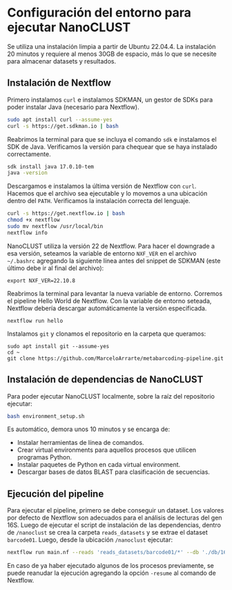 # Configuración del entorno para ejecutar NanoCLUST

Se utiliza una instalación limpia a partir de Ubuntu 22.04.4. La instalación 20 minutos y requiere
al menos 30GB de espacio, más lo que se necesite para almacenar datasets y resultados.

## Instalación de Nextflow
Primero instalamos `curl` e instalamos SDKMAN, un gestor de SDKs para poder instalar Java (necesario para Nextflow).
```sh
sudo apt install curl --assume-yes
curl -s https://get.sdkman.io | bash
```

Reabrimos la terminal para que se incluya el comando `sdk` e instalamos el SDK de Java. Verificamos la versión
para chequear que se haya instalado correctamente.

```sh
sdk install java 17.0.10-tem
java -version
```

Descargamos e instalamos la última versión de Nextflow con `curl`. Hacemos que el archivo sea
ejecutable y lo movemos a una ubicación dentro del `PATH`. Verificamos la instalación correcta
del lenguaje.
```sh
curl -s https://get.nextflow.io | bash
chmod +x nextflow
sudo mv nextflow /usr/local/bin
nextflow info
```

NanoCLUST utiliza la versión 22 de Nextflow. Para hacer el downgrade a esa versión,
seteamos la variable de entorno `NXF_VER` en el archivo `~/.bashrc` agregando la siguiente
línea antes del snippet de SDKMAN (este último debe ir al final del archivo):
```
export NXF_VER=22.10.8
```

Reabrimos la terminal para levantar la nueva variable de entorno. Corremos el pipeline
Hello World de Nextflow. Con la variable de entorno seteada, Nextflow debería descargar
automáticamente la versión especificada.
```
nextflow run hello
```

Instalamos `git` y clonamos el repositorio en la carpeta que queramos:
```
sudo apt install git --assume-yes
cd ~
git clone https://github.com/MarceloArrarte/metabarcoding-pipeline.git
```

## Instalación de dependencias de NanoCLUST
Para poder ejecutar NanoCLUST localmente, sobre la raíz del repositorio ejecutar:
```sh
bash environment_setup.sh
```

Es automático, demora unos 10 minutos y se encarga de:
- Instalar herramientas de línea de comandos.
- Crear virtual environments para aquellos procesos que utilicen programas Python.
- Instalar paquetes de Python en cada virtual environment.
- Descargar bases de datos BLAST para clasificación de secuencias.

## Ejecución del pipeline
Para ejecutar el pipeline, primero se debe conseguir un dataset. Los valores por defecto
de Nextflow son adecuados para el análisis de lecturas del gen 16S. Luego de ejecutar
el script de instalación de las dependencias, dentro de `/nanoclust` se
crea la carpeta `reads_datasets` y se extrae el dataset `barcode01`. Luego, desde la ubicación
`/nanoclust` ejecutar:
```sh
nextflow run main.nf --reads 'reads_datasets/barcode01/*' --db './db/16S_ribosomal_RNA' --tax './db/taxdb/'
```

En caso de ya haber ejecutado algunos de los procesos previamente, se puede reanudar
la ejecución agregando la opción `-resume` al comando de Nextflow.